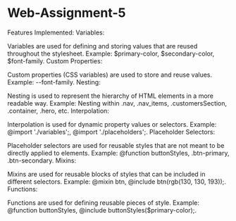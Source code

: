 # Web-Assignment-5

Features Implemented:
Variables:

Variables are used for defining and storing values that are reused throughout the stylesheet.
Example: $primary-color, $secondary-color, $font-family.
Custom Properties:

Custom properties (CSS variables) are used to store and reuse values.
Example: --font-family.
Nesting:

Nesting is used to represent the hierarchy of HTML elements in a more readable way.
Example: Nesting within .nav, .nav_items, .customersSection, .container, .hero, etc.
Interpolation:

Interpolation is used for dynamic property values or selectors.
Example: @import './variables';, @import './placeholders';.
Placeholder Selectors:

Placeholder selectors are used for reusable styles that are not meant to be directly applied to elements.
Example: @function buttonStyles, .btn-primary, .btn-secondary.
Mixins:

Mixins are used for reusable blocks of styles that can be included in different selectors.
Example: @mixin btn, @include btn(rgb(130, 130, 193));.
Functions:

Functions are used for defining reusable pieces of style.
Example: @function buttonStyles, @include buttonStyles($primary-color);.
